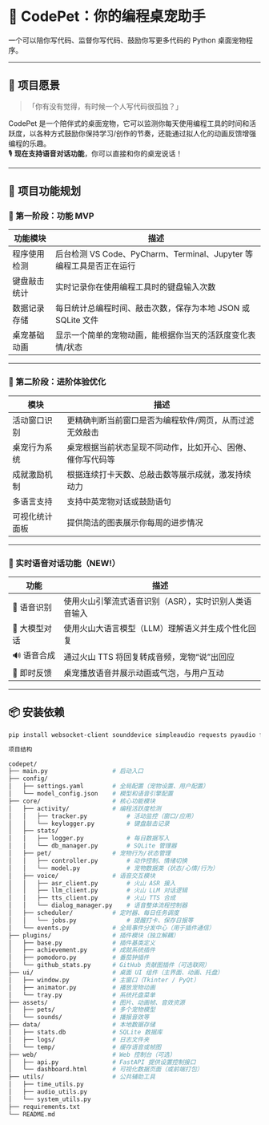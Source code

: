 # 🐾 CodePet：你的编程桌宠助手

一个可以陪你写代码、监督你写代码、鼓励你写更多代码的 Python 桌面宠物程序。

---

## 🧩 项目愿景

> 「你有没有觉得，有时候一个人写代码很孤独？」

CodePet 是一个陪伴式的桌面宠物，它可以监测你每天使用编程工具的时间和活跃度，以各种方式鼓励你保持学习/创作的节奏，还能通过拟人化的动画反馈增强编程的乐趣。  
🎙️ **现在支持语音对话功能**，你可以直接和你的桌宠说话！

---

## 🔧 项目功能规划

### 🎯 第一阶段：功能 MVP

| 功能模块       | 描述 |
|----------------|------|
| 程序使用检测   | 后台检测 VS Code、PyCharm、Terminal、Jupyter 等编程工具是否正在运行 |
| 键盘敲击统计   | 实时记录你在使用编程工具时的键盘输入次数 |
| 数据记录存储   | 每日统计总编程时间、敲击次数，保存为本地 JSON 或 SQLite 文件 |
| 桌宠基础动画   | 显示一个简单的宠物动画，能根据你当天的活跃度变化表情/状态 |

---

### 🚀 第二阶段：进阶体验优化

| 模块             | 描述 |
|------------------|------|
| 活动窗口识别     | 更精确判断当前窗口是否为编程软件/网页，从而过滤无效敲击 |
| 桌宠行为系统     | 桌宠根据当前状态呈现不同动作，比如开心、困倦、催你写代码等 |
| 成就激励机制     | 根据连续打卡天数、总敲击数等展示成就，激发持续动力 |
| 多语言支持       | 支持中英宠物对话或鼓励语句 |
| 可视化统计面板   | 提供简洁的图表展示你每周的进步情况 |

---

### 🧠 实时语音对话功能（NEW!）

| 功能         | 描述 |
|--------------|------|
| 🎤 语音识别   | 使用火山引擎流式语音识别（ASR），实时识别人类语音输入 |
| 🤖 大模型对话 | 使用火山大语言模型（LLM）理解语义并生成个性化回复 |
| 🔊 语音合成   | 通过火山 TTS 将回复转成音频，宠物“说”出回应 |
| 💬 即时反馈   | 桌宠播放语音并展示动画或气泡，与用户互动 |

---

## 📦 安装依赖

```bash
pip install websocket-client sounddevice simpleaudio requests pyaudio ffmpeg-python

项目结构

codepet/
├── main.py                  # 启动入口
├── config/
│   ├── settings.yaml        # 全局配置（宠物设置、用户配置）
│   └── model_config.json    # 模型和语音引擎配置
├── core/                    # 核心功能模块
│   ├── activity/            # 编程活跃度检测
│   │   ├── tracker.py           # 活动监控（窗口/应用）
│   │   └── keylogger.py         # 键盘敲击记录
│   ├── stats/
│   │   ├── logger.py            # 每日数据写入
│   │   └── db_manager.py        # SQLite 管理器
│   ├── pet/                 # 宠物行为/状态管理
│   │   ├── controller.py        # 动作控制、情绪切换
│   │   └── model.py             # 宠物数据类（状态/心情/行为）
│   ├── voice/               # 语音交互模块
│   │   ├── asr_client.py        # 火山 ASR 接入
│   │   ├── llm_client.py        # 火山 LLM 对话逻辑
│   │   ├── tts_client.py        # 火山 TTS 合成
│   │   └── dialog_manager.py    # 语音整体流程控制器
│   ├── scheduler/           # 定时器、每日任务调度
│   │   └── jobs.py              # 提醒打卡、保存日报等
│   └── events.py            # 全局事件分发中心（用于插件通信）
├── plugins/                 # 插件模块（独立解耦）
│   ├── base.py              # 插件基类定义
│   ├── achievement.py       # 成就系统插件
│   ├── pomodoro.py          # 番茄钟插件
│   └── github_stats.py      # GitHub 贡献图插件（可选联网）
├── ui/                      # 桌面 UI 组件（主界面、动画、托盘）
│   ├── window.py            # 主窗口（Tkinter / PyQt）
│   ├── animator.py          # 播放宠物动画
│   └── tray.py              # 系统托盘菜单
├── assets/                  # 图片、动画帧、音效资源
│   ├── pets/                # 多个宠物模型
│   └── sounds/              # 播报音效等
├── data/                    # 本地数据存储
│   ├── stats.db             # SQLite 数据库
│   ├── logs/                # 日志文件夹
│   └── temp/                # 缓存语音或帧图
├── web/                     # Web 控制台（可选）
│   ├── api.py               # FastAPI 提供设置控制接口
│   └── dashboard.html       # 可视化数据页面（或前端打包）
├── utils/                   # 公共辅助工具
│   ├── time_utils.py
│   ├── audio_utils.py
│   └── system_utils.py
├── requirements.txt
└── README.md

